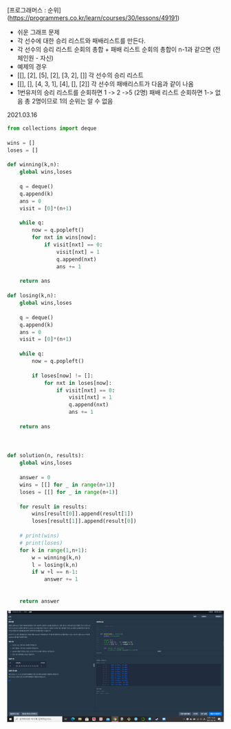 [프로그래머스 : 순위] (https://programmers.co.kr/learn/courses/30/lessons/49191)



- 쉬운 그래프 문제
- 각 선수에 대한 승리 리스트와 패배리스트를 만든다.
- 각 선수의 승리 리스트 순회의 총합 + 패배 리스트 순회의 총합이 n-1과 같으면 (전체인원 - 자신)
- 예제의 경우
-  [[], [2], [5], [2], [3, 2], []] 각 선수의 승리 리스트
- [[], [], [4, 3, 1], [4], [], [2]] 각 선수의 패배리스트가 다음과 같이 나옴
- 1번유저의 승리 리스트를 순회하면 1 -> 2 ->5 (2명) 패배 리스트 순회하면 1-> 없음 총 2명이므로 1의 순위는 알 수 없음

2021.03.16

```python
from collections import deque

wins = []
loses = []

def winning(k,n):
    global wins,loses
    
    q = deque()
    q.append(k)
    ans = 0
    visit = [0]*(n+1)
    
    while q:
        now = q.popleft()
        for nxt in wins[now]:
            if visit[nxt] == 0:
                visit[nxt] = 1
                q.append(nxt)
                ans += 1
                
    return ans

def losing(k,n):
    global wins,loses
    
    q = deque()
    q.append(k)
    ans = 0
    visit = [0]*(n+1)
    
    while q:
        now = q.popleft()
        
        if loses[now] != []:
            for nxt in loses[now]:
                if visit[nxt] == 0:
                    visit[nxt] = 1
                    q.append(nxt)
                    ans += 1
                
    return ans
    


def solution(n, results):
    global wins,loses
    
    answer = 0
    wins = [[] for _ in range(n+1)]
    loses = [[] for _ in range(n+1)]
    
    for result in results:
        wins[result[0]].append(result[1])
        loses[result[1]].append(result[0])
    
    # print(wins)
    # print(loses)
    for k in range(1,n+1):
        w = winning(k,n)
        l = losing(k,n)
        if w +l == n-1:
            answer += 1
            
   
    return answer
```

![20210316_115806](20210316_115806.png)